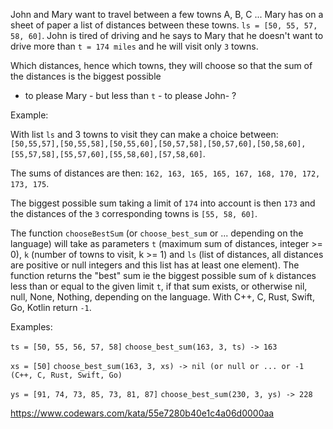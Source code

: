 John and Mary want to travel between a few towns A, B, C ... Mary has on a sheet of paper a list of distances between these towns.  `ls = [50, 55, 57, 58, 60]`. John is tired of driving and he says to Mary that he doesn't want to drive more than  `t = 174 miles`  and he will visit only  `3`  towns.

Which distances, hence which towns, they will choose so that the sum of the distances is the biggest possible

-   to please Mary - but less than  `t`  \- to please John- ?

Example:

With list  `ls`  and 3 towns to visit they can make a choice between:  `[50,55,57],[50,55,58],[50,55,60],[50,57,58],[50,57,60],[50,58,60],[55,57,58],[55,57,60],[55,58,60],[57,58,60]`.

The sums of distances are then:  `162, 163, 165, 165, 167, 168, 170, 172, 173, 175`.

The biggest possible sum taking a limit of  `174`  into account is then  `173`  and the distances of the  `3`  corresponding towns is  `[55, 58, 60]`.

The function  `chooseBestSum`  (or  `choose_best_sum`  or ... depending on the language) will take as parameters  `t`  (maximum sum of distances, integer >= 0),  `k`  (number of towns to visit, k >= 1) and  `ls`  (list of distances, all distances are positive or null integers and this list has at least one element). The function returns the "best" sum ie the biggest possible sum of  `k`  distances less than or equal to the given limit  `t`, if that sum exists, or otherwise nil, null, None, Nothing, depending on the language. With C++, C, Rust, Swift, Go, Kotlin return  `-1`.

Examples:

`ts = [50, 55, 56, 57, 58]`  `choose_best_sum(163, 3, ts) -> 163`

`xs = [50]`  `choose_best_sum(163, 3, xs) -> nil (or null or ... or -1 (C++, C, Rust, Swift, Go)`

`ys = [91, 74, 73, 85, 73, 81, 87]`  `choose_best_sum(230, 3, ys) -> 228`

https://www.codewars.com/kata/55e7280b40e1c4a06d0000aa